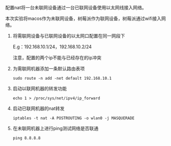 配置nat将一台未联网设备通过一台已联网设备使用以太网线接入网络。

本次实验将macos作为未联网设备，树莓派作为联网设备，树莓派通过wifi接入网络。

1. 将需联网设备与已联网设备的以太网口配置在同一网段下

   E.g：192.168.10.1/24，192.168.10.2/24

   注意，配置的两个ip不能与已经存在的ip冲突

2. 为需联网机器添加一条默认路由表项

   `sudo route -n add -net default 192.168.10.1`

3. 启动以联网机器的转发功能

   `echo 1 > /proc/sys/net/ipv4/ip_forward`

4. 启动已联网机器的nat转发

   `iptables -t nat -A POSTROUTING -o wlan0 -j MASQUERADE`

5. 在未联网机器上进行ping测试网络是否联通

   `ping 8.8.8.8`

   